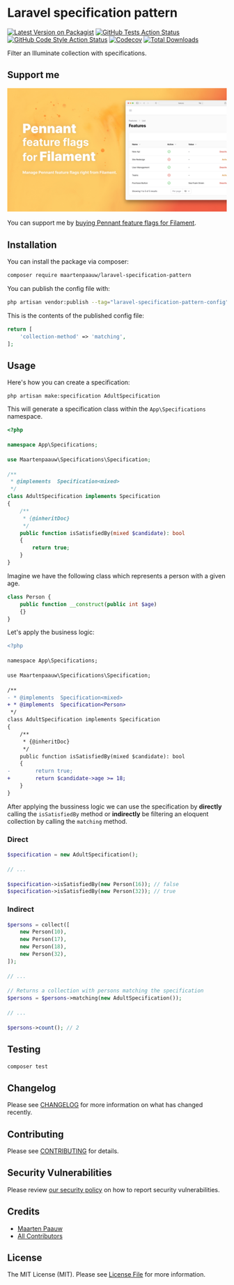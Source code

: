 # Laravel specification pattern

[![Latest Version on Packagist](https://img.shields.io/packagist/v/maartenpaauw/laravel-specification-pattern.svg?style=flat-square)](https://packagist.org/packages/maartenpaauw/laravel-specification-pattern)
[![GitHub Tests Action Status](https://img.shields.io/github/actions/workflow/status/maartenpaauw/laravel-specification-pattern/run-tests.yml?branch=develop&label=tests&style=flat-square)](https://github.com/maartenpaauw/laravel-specification-pattern/actions?query=workflow%3Arun-tests+branch%3Adevelop)
[![GitHub Code Style Action Status](https://img.shields.io/github/actions/workflow/status/maartenpaauw/laravel-specification-pattern/fix-php-code-style-issues.yml?branch=develop&label=code%20style&style=flat-square)](https://github.com/maartenpaauw/laravel-specification-pattern/actions?query=workflow%3A"Fix+PHP+code+style+issues"+branch%3Adevelop)
[![Codecov](https://codecov.io/gh/maartenpaauw/laravel-specification-pattern/branch/develop/graph/badge.svg?token=YM9A0DUA4R)](https://codecov.io/gh/maartenpaauw/laravel-specification-pattern)
[![Total Downloads](https://img.shields.io/packagist/dt/maartenpaauw/laravel-specification-pattern.svg?style=flat-square)](https://packagist.org/packages/maartenpaauw/laravel-specification-pattern)

Filter an Illuminate collection with specifications.

## Support me

<p class="filament-hidden">
    <a href="https://filamentphp.com/plugins/maartenpaauw-pennant">
        <img src="https://raw.githubusercontent.com/maartenpaauw/pennant-for-filament-docs/main/assets/screenshots/banner.jpg"
            alt="Pennant for Filament"
            width="700px" />
    </a>
</p>

You can support me by [buying Pennant feature flags for Filament](https://filamentphp.com/plugins/maartenpaauw-pennant).

## Installation

You can install the package via composer:

```bash
composer require maartenpaauw/laravel-specification-pattern
```

You can publish the config file with:

```bash
php artisan vendor:publish --tag="laravel-specification-pattern-config"
```

This is the contents of the published config file:

```php
return [
    'collection-method' => 'matching',
];
```

## Usage

Here's how you can create a specification:

```shell
php artisan make:specification AdultSpecification
```

This will generate a specification class within the `App\Specifications` namespace.

```php
<?php

namespace App\Specifications;

use Maartenpaauw\Specifications\Specification;

/**
 * @implements  Specification<mixed>
 */
class AdultSpecification implements Specification
{
    /**
     * {@inheritDoc}
     */
    public function isSatisfiedBy(mixed $candidate): bool
    {
        return true;
    }
}
```

Imagine we have the following class which represents a person with a given age.

```php
class Person {
    public function __construct(public int $age)
    {}
}
```

Let's apply the business logic:

```diff
<?php

namespace App\Specifications;

use Maartenpaauw\Specifications\Specification;

/**
- * @implements  Specification<mixed>
+ * @implements  Specification<Person>
 */
class AdultSpecification implements Specification
{
    /**
     * {@inheritDoc}
     */
    public function isSatisfiedBy(mixed $candidate): bool
    {
-        return true;
+        return $candidate->age >= 18;
    }
}
```

After applying the bussiness logic we can use the specification by **directly** calling the `isSatisfiedBy`
method or **indirectly** be filtering an eloquent collection by calling the `matching` method.

### Direct

```php
$specification = new AdultSpecification();

// ...

$specification->isSatisfiedBy(new Person(16)); // false
$specification->isSatisfiedBy(new Person(32)); // true
```

### Indirect

```php
$persons = collect([
    new Person(10),
    new Person(17),
    new Person(18),
    new Person(32),
]);

// ...

// Returns a collection with persons matching the specification
$persons = $persons->matching(new AdultSpecification());

// ...

$persons->count(); // 2
```

## Testing

```bash
composer test
```

## Changelog

Please see [CHANGELOG](CHANGELOG.md) for more information on what has changed recently.

## Contributing

Please see [CONTRIBUTING](.github/CONTRIBUTING.md) for details.

## Security Vulnerabilities

Please review [our security policy](../../security/policy) on how to report security vulnerabilities.

## Credits

- [Maarten Paauw](https://github.com/maartenpaauw)
- [All Contributors](../../contributors)

## License

The MIT License (MIT). Please see [License File](LICENSE.md) for more information.
